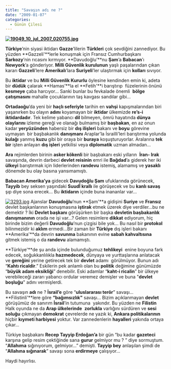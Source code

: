 ```yaml
---
title: "Savaşın adı ne ?"
date: "2009-01-07"
categories: 
  - Günün Çilesi
---
```


**[![19049_10_jul_2007_020755.jpg](/uploads/2009/01/19049_10_jul_2007_020755.jpg)](/uploads/2009/01/19049_10_jul_2007_020755.jpg "19049_10_jul_2007_020755.jpg")**

**Türkiye**’nin siyasi iktidarı **Gazze**’lilerin **Türkleri** çok sevdiğini zannediyor. Bu yüzden **Gazzeli'**lerle konuşmak için Fransız Cumhurbaşkanı **Sarkozy**’nin rıcasını kırmıyor. **Davudoğlu’**nu **Şam**’a **Babacan**’ı **Newyork**’a gönderiyor. **Milli Güvenlik kurulunun** yaşlı paşalarından çıkan kararı **Gazzeli**’lere **Amerikalı**’lara **Suriyeli**’ler ulaştırmak için **kolları** sıvıyor.

Bu **iktidar** ve bu **Milli Güvenlik Kururlu** öylesine kendinden emin ki, adeta bir **düdük** çalarak **Hamas’**la el **Fetih'**i barıştırıp  füzelerinin önünü **kesmeye** çaba harcıyor... Sanki bunlar bu fevkalade önemli  **bölge çatışmasını** mahalle çocuklarının taş kavgası sandılar gibi…

**Ortadaoğu**’da yeni bir **haçlı seferiyle** tarihin en **vahşi** kapışmalarından biri yaşanırken bu olayın **adını** koyamayan bir **iktidar** ülkemizde **re’s-i iktidardadır**. Tek kelime yabancı **dil** bilmeyen, ömrü hayatında **dünya olaylarını** izleme gereği ve olanağı bulmamış bir **başbakan**, en az onun kadar **yeryüzünden** habersiz bir **dış ilişleri** bakanı ve **boyu** görevine uymayan  bir başbakanlık **danışmanı** Araplar’la İsrailli’leri barıştırma yolunda **kulağı** yanmış **kuzu** gibi bir oraya bir **buraya** koşuşturuyorlar. Aralarına **tek bir** işten anlayan **dış işleri** yetkilisi veya **diplomatik** uzman almadan…

**Ara** rejimlerden birinin **asker kökenli** bir başbakanı eski yılların  **İran- Irak** savaşında, devrin darbeci **devlet reisinin** emri ile **Bağdad**’a giderek her iki **ülkeyi** barıştırmak için liderlerinden **randevu** istemiş, alamamış ve **yasaklı** dönemde bu olay basına yansımamıştı.

**Babacan Amerika’ya** gidecek **Davudoğlu Şam** ufuklarında görünecek, **Tayyib** bey seksen yaşındaki **SuudÎ krallı** ile görüşecek ve bu **kanlı savaş** şıp diye sona erecek... Bu **iktidarın** içinde buna inananlar var…

[![3293.jpg](/uploads/2009/01/3293.jpg)](/uploads/2009/01/3293.jpg "3293.jpg") Ajanslar **Davudoğlu**’nun **Şam'**a gidişini **Suriye** ve **Fransız** devlet başkanlarının konuşmasına **iştirak** etmek üzerek diye verdiler…bu ne demektir ? İki **Devlet başkanı** görüşürken bir başka **devletin başbakanlık danışmanının** orada ne işi var…? Gelen resimlere **dikkat** ediyorum, hiç birinde bizim değerli **Davudoğlu**’nun çizgisi bile yok… Bu nasıl bir **protokol** bilinmezidir ki **aklım** ermedi…Bir zaman bir **Türkiye** dış işleri bakanı **Amerika'**da devrin **savunma** bakanının evine **sabah kahvaltısına** gitmek istemiş o da **randevu** alamamıştı.

**Türkiye'**de şu anda içinde bulunduğumuz **tehlikeyi**  enine boyuna fark edecek, soğukkanlılıkla **hazmedecek**, dünyaya ve yurttaşlarına anlatacak  ve **gereğini** yerine getirecek tek bir **devlet** adamı  görülmüyor. Bunun adı “**Kahtı ricaldir**.” Eskilerin pek anlamlı olan bu **politik** değimine günümüzde “**büyük adam eksikliği**” denebilir. Eski adamlar “**kaht-i ricalin**” bir ülkeye verebileceği zararı yabancı ordular veremez demişler ve buna "**devlet boşluğu**" adını vermişlerdi.

Bu savaşın **adı** ne ? **İsrail’e** göre “**uluslararası terör**” savaşı… **Filistinli'**lere göre **“bağımsızlık"** savaşı… Bizim açıklanmayan **devlet** görüşümüz de sanırım **İsrail**’in tutumuna  yakındır. Bu yüzden ne **Filistin** Halk oyunda ne da **Arap ülkelerinde**  **zorlukla** varlığını sürdüren ve **sesi soluğu** çıkmayan **demokrat** çevrelerde ne yazık ki, **Ankara politikalarının**  hiçbir **kıymeti harbiyesi** yoktur. Var zannedenlerin **hayalleri** yakında ortaya çıkar…

Türkiye başbakanı **Recep Tayyip Erdoğan’a** bir gün “bu kadar **gazeteci** karşına gelip resim çektiğinde sana **gurur** gelmiyor mu ? ” diye sormuştum. “**Allahıma** sığınıyorum, gelmiyor…” demişti. **Tayyip bey** anlaşılan şimdi de “**Allahına sığınarak**” savaşı sona **erdirmeye** çalışıyor…

Haydi hayırlısı.
